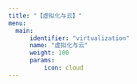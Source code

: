 ```yaml
---
title: "【虚拟化与云】"
menu:
  main:
      identifier: "virtualization"
      name: "虚拟化与云"
      weight: 100
      params:
          icon: cloud
---
```

